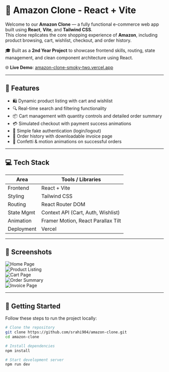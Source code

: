 # 🛒 Amazon Clone - React + Vite

Welcome to our **Amazon Clone** — a fully functional e-commerce web app built using **React**, **Vite**, and **Tailwind CSS**.  
This clone replicates the core shopping experience of **Amazon**, including product browsing, cart, wishlist, checkout, and order history.

🎓 Built as a **2nd Year Project** to showcase frontend skills, routing, state management, and clean component architecture using React.

🌐 **Live Demo**: [amazon-clone-smoky-two.vercel.app](https://amazon-clone-smoky-two.vercel.app/)

---

## 🚀 Features

- 🛍️ Dynamic product listing with cart and wishlist
- 🔍 Real-time search and filtering functionality
- 📦 Cart management with quantity controls and detailed order summary
- 💳 Simulated checkout with payment success animations
- 🔐 Simple fake authentication (login/logout)
- 🧾 Order history with downloadable invoice page
- 🎉 Confetti & motion animations on successful orders


---

## 💻 Tech Stack

| Area            | Tools / Libraries                  |
|------------------|-------------------------------------|
| Frontend         | React + Vite                        |
| Styling          | Tailwind CSS                        |
| Routing          | React Router DOM                    |
| State Mgmt       | Context API (Cart, Auth, Wishlist)  |
| Animation        | Framer Motion, React Parallax Tilt  |
| Deployment       | Vercel                              |

---

## 📸 Screenshots

![Home Page](https://github.com/user-attachments/assets/57527429-4d3b-40de-a224-7b8e4c54357b)  
![Product Listing](https://github.com/user-attachments/assets/08e58315-e3b5-4b84-90d4-165c22829c9e)  
![Cart Page](https://github.com/user-attachments/assets/e47c6739-e048-4603-9d36-8a71665bd263)  
![Order Summary](https://github.com/user-attachments/assets/5708c1be-156c-4050-bc9f-c714984584b0)  
![Invoice Page](https://github.com/user-attachments/assets/9cd57f1d-af76-4874-ac80-69c30f19a18b)

---

## 🔧 Getting Started

Follow these steps to run the project locally:

```bash
# Clone the repository
git clone https://github.com/srahi904/amazon-clone.git
cd amazon-clone

# Install dependencies
npm install

# Start development server
npm run dev
